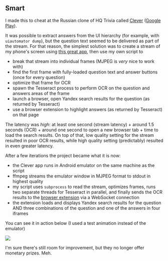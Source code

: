## Smart

I made this to cheat at the Russian clone of HQ Trivia called [Clever](https://vk.com/clever)
([Google Play](https://play.google.com/store/apps/details?id=com.vk.quiz)).

It was possible to extract answers from the UI hierarchy (for example, with `uiautomator dump`),
but the question text seemed to be delivered as part of the stream. For that reason, the simplest
solution was to create a stream of my phone's screen using
[this great app](https://play.google.com/store/apps/details?id=info.dvkr.screenstream),
then use my own script to

  - break that stream into individual frames (MJPEG is *very* nice to work with)
  - find the first frame with fully-loaded question text and answer buttons (once for every question)
  - optimize that frame for OCR
  - spawn the Tesseract process to perform OCR on the question and answers areas of the frame
  - launch a browser, open Yandex search results for the question (as returned by Tesseract)
  - use a browser extension to highlight answers (as returned by Tesseract) on that page

The latency was *high*: at least one second (stream latency) + around 1.5 seconds (OCR) +
around one second to open a new browser tab + time to load the search results. On top of that,
low quality setting for the stream resulted in poor OCR results, while high quality setting
(predictably) resulted in even greater latency.

 After a few iterations the project became what it is now:

  - the Clever app runs in Android emulator on the same machine as the script
  - ffmpeg streams the emulator window in MJPEG format to stdout in highest quality
  - my script uses `subprocess` to read the stream, optimizes frames, runs two separate threads
  for Tesseract in parallel, and finally sends the OCR results to the
  [browser extension](https://github.com/vaultah/smart-extension) via a WebSocket connection
  - the extension loads and displays Yandex search results for the question AND three combinations
  of the question and one of the answers in four iframes

You can see it in action below (I used a test animation instead of the emulator)

![](https://i.imgur.com/hgdI0Ty.gif)

I'm sure there's still room for improvement, but they no longer offer monetary prizes. Meh.
